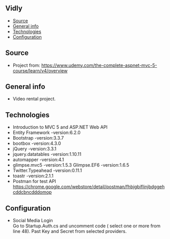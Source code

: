 ## Vidly

* [Source](#source-info)
* [General info](#general-info)
* [Technologies](#technologies)
* [Configuration](#configuration)

## Source
* Project from: https://www.udemy.com/the-complete-aspnet-mvc-5-course/learn/v4/overview

## General info
* Video rental project.

## Technologies
* Introduction to MVC 5 and ASP.NET Web API
* Entity Framework -version:6.2.0
* Bootstrap -version:3.3.7
* bootbox -version:4.3.0
* jQuery -version:3.3.1
* jquery.datatables -version:1.10.11
* automapper -version:4.1
* glimpse.mvc5 -version:1.5.3  Glimpse.EF6 -version:1.6.5
* Twitter.Typeahead -version:0.11.1
* toastr -version:2.1.1
* Postman for test API https://chrome.google.com/webstore/detail/postman/fhbjgbiflinjbdggehcddcbncdddomop


## Configuration
* Social Media Login  
Go to Startup.Auth.cs and uncomment code ( select one or more from line 48). Past Key and Secret from selected providers.
